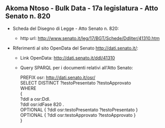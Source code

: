 ## Akoma Ntoso - Bulk Data - 17a legislatura - Atto Senato n. 820 ##

* Scheda del Disegno di Legge - Atto Senato n. 820:
	* http url: http://www.senato.it/leg/17/BGT/Schede/Ddliter/41310.htm

* Riferimenti al sito OpenData del Senato http://dati.senato.it/:
	* Link OpenData: http://dati.senato.it/ddl/41310
	* Query SPARQL per i documenti relativi all'Atto Senato:

        PREFIX osr: <http://dati.senato.it/osr/>  
		SELECT DISTINCT ?testoPresentato ?testoApprovato  
		WHERE  
		{  
		    ?ddl a osr:Ddl.  
		    ?ddl osr:idFase 820 .  
		    OPTIONAL { ?ddl osr:testoPresentato ?testoPresentato }  
		    OPTIONAL { ?ddl osr:testoApprovato ?testoApprovato }  
		}
		